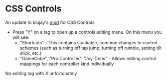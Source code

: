 # CSS Controls

An update to blujay's [mod](https://gamebanana.com/mods/489263) for CSS Controls

- Press "Y" on a tag to open up a controls editing menu. On this menu you will see:
    - "Shortcuts" - This contains stackable, common changes to control schemes (such as turning off tap jump, turning off rumble, setting tilt stick, etc.)
    - "GameCube", "Pro Controller", "Joy-Cons" - Allows editing control mappings for each controller kind individually
 
No editing tag with X unfortunately 
